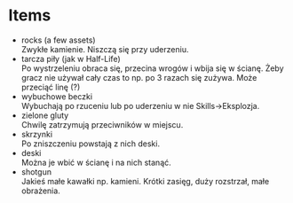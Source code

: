 # Items

- rocks (a few assets)\
Zwykłe kamienie. Niszczą się przy uderzeniu.
- tarcza piły (jak w Half-Life)\
Po wystrzeleniu obraca się, przecina wrogów i wbija się w ścianę. Żeby gracz nie używał cały czas to np. po 3 razach się zużywa. Może przeciąć linę (?)
- wybuchowe beczki\
Wybuchają po rzuceniu lub po uderzeniu w nie Skills->Eksplozja.
- zielone gluty\
Chwilę zatrzymują przeciwników w miejscu.
- skrzynki\
Po zniszczeniu powstają z nich deski.
- deski\
Można je wbić w ścianę i na nich stanąć.
- shotgun\
Jakieś małe kawałki np. kamieni. Krótki zasięg, duży rozstrzał, małe obrażenia.